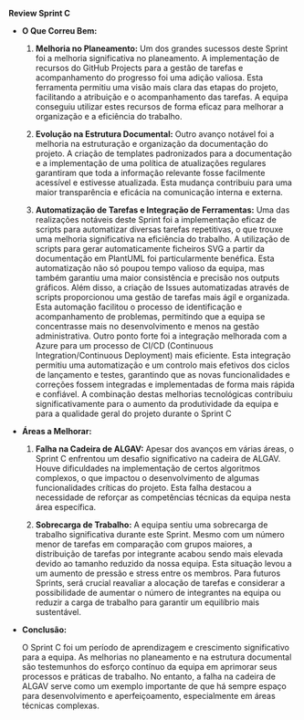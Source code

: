 **Review Sprint C**

*   **O Que Correu Bem:**
    
    1.  **Melhoria no Planeamento:** Um dos grandes sucessos deste Sprint foi a melhoria significativa no planeamento. A implementação de recursos do GitHub Projects para a gestão de tarefas e acompanhamento do progresso foi uma adição valiosa. Esta ferramenta permitiu uma visão mais clara das etapas do projeto, facilitando a atribuição e o acompanhamento das tarefas. A equipa conseguiu utilizar estes recursos de forma eficaz para melhorar a organização e a eficiência do trabalho.
        
    2.  **Evolução na Estrutura Documental:** Outro avanço notável foi a melhoria na estruturação e organização da documentação do projeto. A criação de templates padronizados para a documentação e a implementação de uma política de atualizações regulares garantiram que toda a informação relevante fosse facilmente acessível e estivesse atualizada. Esta mudança contribuiu para uma maior transparência e eficácia na comunicação interna e externa.
    3.  **Automatização de Tarefas e Integração de Ferramentas:** Uma das realizações notáveis deste Sprint foi a implementação eficaz de scripts para automatizar diversas tarefas repetitivas, o que trouxe uma melhoria significativa na eficiência do trabalho. A utilização de scripts para gerar automaticamente ficheiros SVG a partir da documentação em PlantUML foi particularmente benéfica. Esta automatização não só poupou tempo valioso da equipa, mas também garantiu uma maior consistência e precisão nos outputs gráficos. Além disso, a criação de Issues automatizadas através de scripts proporcionou uma gestão de tarefas mais ágil e organizada. Esta automação facilitou o processo de identificação e acompanhamento de problemas, permitindo que a equipa se concentrasse mais no desenvolvimento e menos na gestão administrativa. Outro ponto forte foi a integração melhorada com a Azure para um processo de CI/CD (Continuous Integration/Continuous Deployment) mais eficiente. Esta integração permitiu uma automatização e um controlo mais efetivos dos ciclos de lançamento e testes, garantindo que as novas funcionalidades e correções fossem integradas e implementadas de forma mais rápida e confiável. A combinação destas melhorias tecnológicas contribuiu significativamente para o aumento da produtividade da equipa e para a qualidade geral do projeto durante o Sprint C

        
*   **Áreas a Melhorar:**
    
    1.  **Falha na Cadeira de ALGAV:** Apesar dos avanços em várias áreas, o Sprint C enfrentou um desafio significativo na cadeira de ALGAV. Houve dificuldades na implementação de certos algoritmos complexos, o que impactou o desenvolvimento de algumas funcionalidades críticas do projeto. Esta falha destacou a necessidade de reforçar as competências técnicas da equipa nesta área específica.
 
    2.  **Sobrecarga de Trabalho:** A equipa sentiu uma sobrecarga de trabalho significativa durante este Sprint. Mesmo com um número menor de tarefas em comparação com grupos maiores, a distribuição de tarefas por integrante acabou sendo mais elevada devido ao tamanho reduzido da nossa equipa. Esta situação levou a um aumento de pressão e stress entre os membros. Para futuros Sprints, será crucial reavaliar a alocação de tarefas e considerar a possibilidade de aumentar o número de integrantes na equipa ou reduzir a carga de trabalho para garantir um equilíbrio mais sustentável.
      
*   **Conclusão:**
    
    O Sprint C foi um período de aprendizagem e crescimento significativo para a equipa. As melhorias no planeamento e na estrutura documental são testemunhos do esforço contínuo da equipa em aprimorar seus processos e práticas de trabalho. No entanto, a falha na cadeira de ALGAV serve como um exemplo importante de que há sempre espaço para desenvolvimento e aperfeiçoamento, especialmente em áreas técnicas complexas. 